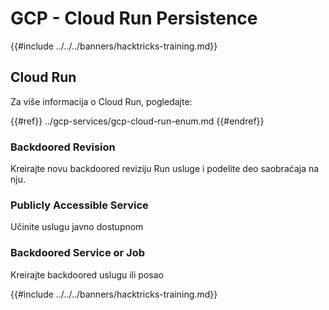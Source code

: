 # GCP - Cloud Run Persistence

{{#include ../../../banners/hacktricks-training.md}}

## Cloud Run

Za više informacija o Cloud Run, pogledajte:

{{#ref}}
../gcp-services/gcp-cloud-run-enum.md
{{#endref}}

### Backdoored Revision

Kreirajte novu backdoored reviziju Run usluge i podelite deo saobraćaja na nju.

### Publicly Accessible Service

Učinite uslugu javno dostupnom

### Backdoored Service or Job

Kreirajte backdoored uslugu ili posao

{{#include ../../../banners/hacktricks-training.md}}
